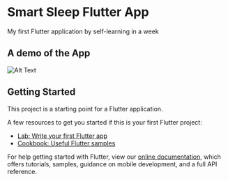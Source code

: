 # Smart Sleep Flutter App

My first Flutter application by self-learning in a week

## A demo of the App
![Alt Text](https://github.com/Serena2766/SmartSleepFlutterApp/blob/master/smart-sleep-demo-gif.gif)
## Getting Started

This project is a starting point for a Flutter application.

A few resources to get you started if this is your first Flutter project:

- [Lab: Write your first Flutter app](https://flutter.dev/docs/get-started/codelab)
- [Cookbook: Useful Flutter samples](https://flutter.dev/docs/cookbook)

For help getting started with Flutter, view our
[online documentation](https://flutter.dev/docs), which offers tutorials,
samples, guidance on mobile development, and a full API reference.

